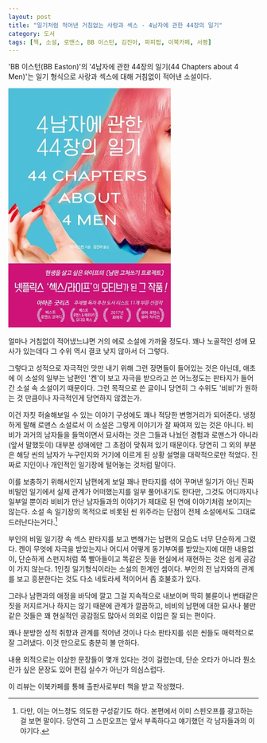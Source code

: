```yaml
---
layout: post
title: "일기처럼 적어낸 거침없는 사랑과 섹스 - 4남자에 관한 44장의 일기"
category: 도서
tags: [책, 소설, 로맨스, BB 이스턴, 김진아, 파피펍, 이북카페, 서평]
---
```


'BB 이스턴(BB Easton)'의
'4남자에 관한 44장의 일기(44 Chapters about 4 Men)'는
일기 형식으로 사랑과 섹스에 대해 거침없이 적어낸 소설이다.

![표지](/images/44-chapters-about-4-men-book-h480.jpg)

얼마나 거침없이 적어냈느냐면 거의 에로 소설에 가까울 정도다.
꽤나 노골적인 성애 묘사가 있는데다 그 수위 역시 결코 낮지 않아서 더 그렇다.

그렇다고 성적으로 자극적인 맛만 내기 위해 그런 장면들이 들어있는 것은 아닌데,
애초에 이 소설의 일부는 남편인 '켄'이 보고 자극을 받으라고 쓴
어느정도는 판타지가 들어간 소설 속 소설이기 때문이다.
그런 목적으로 쓴 글이니 당연히 그 수위도 '비비'가 원하는 것 만큼이나 자극적인게 당연하지 않겠는가.

이건 자칫 허술해보일 수 있는 이야기 구성에도 꽤나 적당한 변명거리가 되어준다.
냉정하게 말해 로맨스 소설로서 이 소설은 그렇게 이야기가 잘 짜여져 있는 것은 아니다.
비비가 과거의 남자들을 들먹이면서 묘사하는 것은
그들과 나눴던 경험과 로맨스가 아니라
(앞서 말했듯이) 대부분 성애에만 그 초점이 맞춰져 있기 때문이다.
당연히 그 외의 부분은 해당 씬의 남자가 누구인지와 거기에 이르게 된 상황 설명을 대략적으로만 적었다.
진짜로 지인이나 개인적인 일기장에 털어놓는 것처럼 말이다.

이를 보충하기 위해서인지 남편에게 보일 꽤나 판타지를 섞어 꾸며낸 일기가 아닌 진짜 비밀인 일기에서
실제 관계가 어떠했는지를 일부 풀어내기도 한다만,
그것도 어디까지나 일부일 뿐이라 비비가 만난 남자들과의 이야기가 제대로 된 연애 이야기처럼 보이지는 않는다.
소설 속 일기장의 목적으로 비롯된 씬 위주라는 단점이 전체 소설에서도 그대로 드러난다는거다.[^1]

[^1]: 다만, 이는 어느정도 의도한 구성같기도 하다. 본편에서 이미 스핀오프를 광고하는 걸 보면 말이다. 당연히 그 스핀오프는 앞서 부족하다고 얘기했던 각 남자들과의 이야기다.

부인의 비밀 일기장 속 섹스 판타지를 보고 변해가는 남편의 모습도 너무 단순하게 그렸다.
켄이 무엇에 자극을 받았는지나 어디서 어떻게 동기부여를 받았는지에 대한 내용없이,
단순하게 스펀지처럼 쭉 빨아들이고 똑같은 짓을 현실에서 재현하는 것은 쉽게 공감이 가지 않는다.
1인칭 일기형식이라는 소설의 한계인 셈이다.
부인의 전 남자와의 관계를 보고 흥분한다는 것도 다소 네토라세 적이어서 좀 호불호가 있다.

그러나 남편과의 애정을 바닥에 깔고 그걸 지속적으로 내보이며
딱히 불륜이나 변태같은 짓을 저지르거나 하지는 않기 때문에 관계가 깔끔하고,
비비의 남편에 대한 묘사나 불만 같은 것들은 꽤 현실적인 공감점도 많아서 의외로 이입은 잘 되는 편이다.

꽤나 분방한 성적 취향과 관계를 적어낸 것이나
다소 판타지를 섞은 씬들도 매력적으로 잘 그려냈다.
이것 만으로도 충분히 볼 만하다.

내용 외적으로는 이상한 문장들이 몇개 있다는 것이 걸렸는데,
단순 오타가 아니라 뭔소린가 싶은 문장도 있어 편집 실수가 아닌가 의심스럽다.



<div class="im im-info">
이 리뷰는 이북카페를 통해 출판사로부터 책을 받고 작성했다.
</div>
